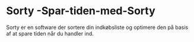 # Sorty -Spar-tiden-med-Sorty
Sorty er en software der sortere din indkøbsliste og optimere den på basis af at spare tiden når du handler ind.
